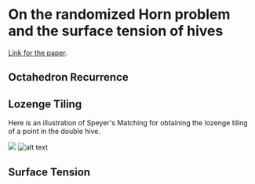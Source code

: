 # On the randomized Horn problem and the surface tension of hives

[Link for the paper](https://arxiv.org/abs/2410.12619).


## Octahedron Recurrence



## Lozenge Tiling

Here is an illustration of Speyer's Matching for obtaining the lozenge tiling of a point in the double hive.

![](res/Speyers_Perfect_Matching)
![alt text](https://github.com/aalok1993/combinatorial-hives/blob/main/res/Speyers_Perfect_Matching?raw=true)

## Surface Tension
